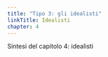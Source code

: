 ```yaml
---
title: "Tipo 3: gli idealisti"
linkTitle: Idealisti
chapter: 4
---
```

Sintesi del capitolo 4: idealisti